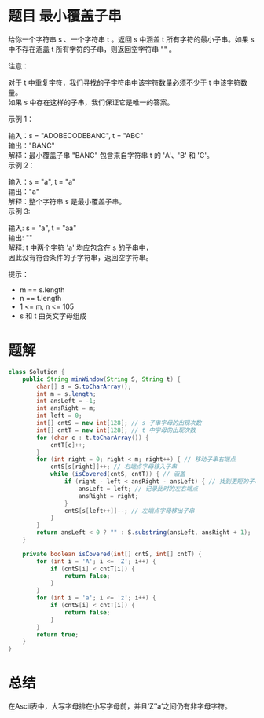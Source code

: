 # 题目 最小覆盖子串

给你一个字符串 s 、一个字符串 t 。返回 s 中涵盖 t 所有字符的最小子串。如果 s 中不存在涵盖 t 所有字符的子串，则返回空字符串 "" 。

 

注意：

对于 t 中重复字符，我们寻找的子字符串中该字符数量必须不少于 t 中该字符数量。    
如果 s 中存在这样的子串，我们保证它是唯一的答案。   
 

示例 1：

输入：s = "ADOBECODEBANC", t = "ABC"   
输出："BANC"   
解释：最小覆盖子串 "BANC" 包含来自字符串 t 的 'A'、'B' 和 'C'。   
示例 2：   

输入：s = "a", t = "a"   
输出："a"  
解释：整个字符串 s 是最小覆盖子串。  
示例 3:  

输入: s = "a", t = "aa"   
输出: ""   
解释: t 中两个字符 'a' 均应包含在 s 的子串中，  
因此没有符合条件的子字符串，返回空字符串。   
 

提示：  

* m == s.length
* n == t.length
* 1 <= m, n <= 105
* s 和 t 由英文字母组成

# 题解
```java
class Solution {
    public String minWindow(String S, String t) {
        char[] s = S.toCharArray();
        int m = s.length;
        int ansLeft = -1;
        int ansRight = m;
        int left = 0;
        int[] cntS = new int[128]; // s 子串字母的出现次数
        int[] cntT = new int[128]; // t 中字母的出现次数
        for (char c : t.toCharArray()) {
            cntT[c]++;
        }
        for (int right = 0; right < m; right++) { // 移动子串右端点
            cntS[s[right]]++; // 右端点字母移入子串
            while (isCovered(cntS, cntT)) { // 涵盖
                if (right - left < ansRight - ansLeft) { // 找到更短的子串
                    ansLeft = left; // 记录此时的左右端点
                    ansRight = right;
                }
                cntS[s[left++]]--; // 左端点字母移出子串
            }
        }
        return ansLeft < 0 ? "" : S.substring(ansLeft, ansRight + 1);
    }

    private boolean isCovered(int[] cntS, int[] cntT) {
        for (int i = 'A'; i <= 'Z'; i++) {
            if (cntS[i] < cntT[i]) {
                return false;
            }
        }
        for (int i = 'a'; i <= 'z'; i++) {
            if (cntS[i] < cntT[i]) {
                return false;
            }
        }
        return true;
    }
}
```

# 总结
在Ascii表中，大写字母排在小写字母前，并且‘Z’‘a’之间仍有非字母字符。

